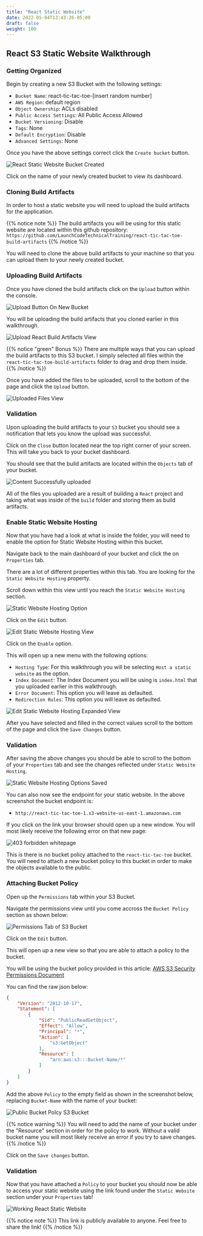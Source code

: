```yaml
---
title: "React Static Website"
date: 2022-05-04T13:43:26-05:00
draft: false
weight: 100
---
```


## React S3 Static Website Walkthrough

### Getting Organized

Begin by creating a new S3 Bucket with the following settings:
- `Bucket Name`: react-tic-tac-toe-[insert random number]
- `AWS Region`: default region
- `Object Ownership`: ACLs disabled
- `Public Access Settings`: All Public Access Allowed
- `Bucket Versioning`: Disable
- `Tags`: None
- `Default Encryption`: Disable
- `Advanced Settings`: None

Once you have the above settings correct click the `Create bucket` button.

![React Static Website Bucket Created](pictures/react-tic-tac-toe-1.png?classes=border)

Click on the name of your newly created bucket to view its dashboard.

### Cloning Build Artifacts

In order to host a static website you will need to upload the build artifacts for the application.

{{% notice note %}}
The build artifacts you will be using for this static website are located within this github repository: `https://github.com/LaunchCodeTechnicalTraining/react-tic-tac-toe-build-artifacts`
{{% /notice %}}

You will need to clone the above build artifacts to your machine so that you can upload them to your newly created bucket.


### Uploading Build Artifacts

Once you have cloned the build artifacts click on the `Upload` button within the console.

![Upload Button On New Bucket](pictures/react-tic-tac-toe-dashboard.png?classes=border)

You will be uploading the build artifacts that you cloned earlier in this walkthrough.

![Upload React Build Artifacts View](pictures/upload-build-artifacts.png?classes=border)

{{% notice "green" Bonus %}}
There are multiple ways that you can upload the build artifacts to this S3 bucket. I simply selected all files within the `react-tic-tac-toe-build-artifacts` folder to drag and drop them inside.
{{% /notice %}}

Once you have added the files to be uploaded, scroll to the bottom of the page and click the `Upload` button.

![Uploaded Files View](pictures/uploaded-files-view.png?classes=border)

### Validation

Upon uploading the build artifacts to your `S3` bucket you should see a notification that lets you know the upload was successful.

Click on the `Close` button located near the top right corner of your screen. This will take you back to your bucket dashboard.

You should see that the build artifacts are located within the `Objects` tab of your bucket.

![Content Successfully uploaded](pictures/react-bucket-with-content.png?classes=border)

All of the files you uploaded are a result of building a `React` project and taking what was inside of the `build` folder and storing them as build artifacts.

### Enable Static Website Hosting

Now that you have had a look at what is inside the folder, you will need to enable the option for Static Website Hosting within this bucket.

Navigate back to the main dashboard of your bucket and click the on `Properties` tab.

There are a lot of different properties within this tab. You are looking for the `Static Website Hosting` property.

Scroll down within this view until you reach the `Static Website Hosting` section.

![Static Website Hosting Option](pictures/static-website-hosting.png?classes=border)

Click on the `Edit` button.

![Edit Static Website Hosting View](pictures/edit-static-website-hosting.png?classes=border)

Click on the `Enable` option.

This will open up a new menu with the following options:

- `Hosting Type`: For this walkthrough you will be selecting `Host a static website` as the option.
- `Index Document`: The Index Document you will be using is `index.html` that you uploaded earlier in this walkthrough.
- `Error Document`: This option you will leave as defaulted.
- `Redirection Rules`: This option you will leave as defaulted.

![Edit Static Website Hosting Expanded View](pictures/edit-static-website-expanded.png?classes=border)

After you have selected and filled in the correct values scroll to the bottom of the page and click the `Save Changes` button.

### Validation

After saving the above changes you should be able to scroll to the bottom of your `Properties` tab and see the changes reflected under `Static Website Hosting`.

![Static Website Hosting Options Saved](pictures/static-website-hosting-validation.png?classes=border)

You can also now see the endpoint for your static website. In the above screenshot the bucket endpoint is:
- `http://react-tic-tac-toe-1.s3-website-us-east-1.amazonaws.com`

If you click on the link your browser should open up a new window. You will most likely receive the following error on that new page:

![403 forbidden whitepage](pictures/403-forbidden-whitepage.png?classes=border)

This is there is no bucket policy attached to the `react-tic-tac-toe` bucket. You will need to attach a new bucket policy to this bucket in order to make the objects available to the public.

### Attaching Bucket Policy

Open up the `Permissions` tab within your S3 Bucket.

Navigate the permissions view until you come accross the `Bucket Policy` section as shown below:

![Permissions Tab of S3 Bucket](pictures/permissions-tab.png?classes=border)

Click on the `Edit` button.

This will open up a new view so that you are able to attach a policy to the bucket.

You will be using the bucket policy provided in this article: [AWS S3 Security Permissions Document](https://docs.aws.amazon.com/AmazonS3/latest/userguide/WebsiteAccessPermissionsReqd.html)

You can find the raw json below:

```json
{
    "Version": "2012-10-17",
    "Statement": [
        {
            "Sid": "PublicReadGetObject",
            "Effect": "Allow",
            "Principal": "*",
            "Action": [
                "s3:GetObject"
            ],
            "Resource": [
                "arn:aws:s3:::Bucket-Name/*"
            ]
        }
    ]
}
```

Add the above `Policy` to the empty field as shown in the screenshot below, replacing `Bucket-Name` with the name of your bucket:

![Public Bucket Polcy S3 Bucket](pictures/attach-bucket-policy.png?classes=border)

{{% notice warning %}}
You will need to add the name of your bucket under the "Resource" section in order for the policy to work. Without a valid bucket name you will most likely receive an error if you try to save changes.
{{% /notice %}}

Click on the `Save changes` button.

### Validation

Now that you have attached a `Policy` to your bucket you should now be able to access your static website using the link found under the `Static Website` section under your `Properties` tab!

![Working React Static Website](pictures/react-static-website-view.png?classes=border)

{{% notice note %}}
This link is publicly available to anyone. Feel free to share the link!
{{% /notice %}}
